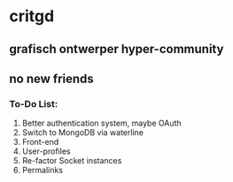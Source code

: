 # critgd
## grafisch ontwerper hyper-community
no new friends
----
### To-Do List:

1. Better authentication system, maybe OAuth
2. Switch to MongoDB via waterline
3. Front-end
4. User-profiles
5. Re-factor Socket instances
6. Permalinks